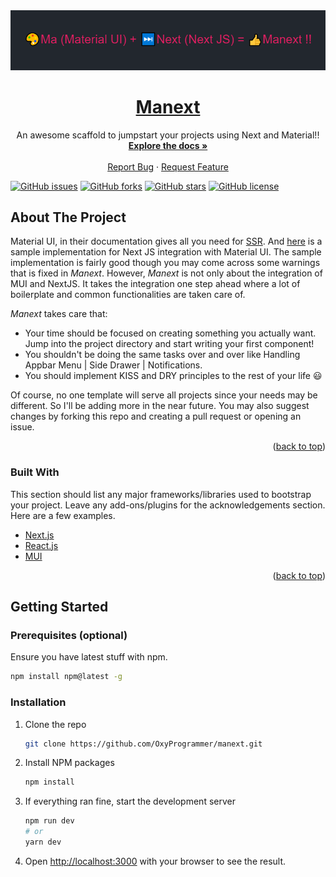 <div id="top"></div>

<div align="center">
  <a href="https://github.com/othneildrew/Best-README-Template">
    <img src="Banner.png" alt="Logo" width="790">
  </a>
  <br/>
  <h1 align="center"><u>Manext</u></h1>

  <p align="center">
    An awesome scaffold to jumpstart your projects using Next and Material!!
    <br />
    <a href="https://github.com/OxyProgrammer/manext"><strong>Explore the docs »</strong></a>
    <br />
    <br />
    <a href="https://github.com/OxyProgrammer/manext/issues">Report Bug</a>
    ·
    <a href="https://github.com/OxyProgrammer/manext/issues">Request Feature</a>
  </p>
  </div>

[![GitHub issues](https://img.shields.io/github/issues/OxyProgrammer/manext?style=for-the-badge)](https://github.com/OxyProgrammer/manext/issues)
[![GitHub forks](https://img.shields.io/github/forks/OxyProgrammer/manext?style=for-the-badge)](https://github.com/OxyProgrammer/manext/network)
[![GitHub stars](https://img.shields.io/github/stars/OxyProgrammer/manext?style=for-the-badge)](https://github.com/OxyProgrammer/manext/stargazers)
[![GitHub license](https://img.shields.io/github/license/OxyProgrammer/manext?style=for-the-badge)](https://github.com/OxyProgrammer/manext/blob/main/LICENSE)


<!-- ABOUT THE PROJECT -->
## About The Project

Material UI, in their documentation gives all you need for [SSR](https://mui.com/guides/server-rendering/). And [here](https://github.com/mui-org/material-ui/tree/HEAD/examples/nextjs) is a sample implementation for Next JS integration with Material UI. The sample implementation is fairly good though you may come across some warnings that is fixed in _Manext_. However, _Manext_ is not only about the integration of MUI and NextJS. It takes the integration one step ahead where a lot of boilerplate and common functionalities are taken care of.

_Manext_ takes care that:
* Your time should be focused on creating something you actually want. Jump into the project directory and start writing your first component!
* You shouldn't be doing the same tasks over and over like Handling Appbar Menu | Side Drawer | Notifications. 
* You should implement KISS and DRY principles to the rest of your life 😃

Of course, no one template will serve all projects since your needs may be different. So I'll be adding more in the near future. You may also suggest changes by forking this repo and creating a pull request or opening an issue.

<p align="right">(<a href="#top">back to top</a>)</p>


### Built With

This section should list any major frameworks/libraries used to bootstrap your project. Leave any add-ons/plugins for the acknowledgements section. Here are a few examples.

* [Next.js](https://nextjs.org/)
* [React.js](https://reactjs.org/)
* [MUI](https://mui.com/)

<p align="right">(<a href="#top">back to top</a>)</p>


## Getting Started

### Prerequisites (optional)

Ensure you have latest stuff with npm.
  ```sh
  npm install npm@latest -g
  ```
### Installation

1. Clone the repo
   ```sh
   git clone https://github.com/OxyProgrammer/manext.git
   ```
2. Install NPM packages
   ```sh
   npm install
   ```
3. If everything ran fine, start the development server
    ```bash
    npm run dev
    # or
    yarn dev
    ```
4. Open [http://localhost:3000](http://localhost:3000) with your browser to see the result.
